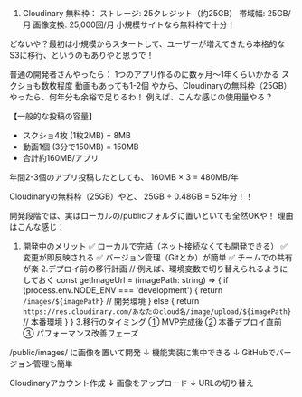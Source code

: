 1. Cloudinary
無料枠：
ストレージ: 25クレジット（約25GB）
帯域幅: 25GB/月
画像変換: 25,000回/月
小規模サイトなら無料枠で十分！

どないや？最初は小規模からスタートして、ユーザーが増えてきたら本格的なS3に移行、というのもありやと思うで！

普通の開発者さんやったら：
1つのアプリ作るのに数ヶ月〜1年くらいかかる
スクショも数枚程度
動画もあっても1-2個
やから、Cloudinaryの無料枠（25GB）やったら、何年分も余裕で足りるわ！
例えば、こんな感じの使用量やろ？

【一般的な投稿の容量】
- スクショ4枚 (1枚2MB) = 8MB
- 動画1個 (3分で150MB) = 150MB
- 合計約160MB/アプリ

年間2-3個のアプリ投稿したとしても、
160MB × 3 = 480MB/年

Cloudinaryの無料枠（25GB）やと、
25GB ÷ 0.48GB = 52年分！！

開発段階では、実はローカルの/publicフォルダに置いといても全然OKや！
理由はこんな感じ：
1. 開発中のメリット
✅ ローカルで完結（ネット接続なくても開発できる）
✅ 変更が即反映される
✅ バージョン管理（Gitとか）が簡単
✅ チームでの共有が楽
2.デプロイ前の移行計画
// 例えば、環境変数で切り替えられるようにしておく
const getImageUrl = (imagePath: string) => {
  if (process.env.NODE_ENV === 'development') {
    return `/images/${imagePath}`  // 開発環境
  } else {
    return `https://res.cloudinary.com/あなたのcloud名/image/upload/${imagePath}`  // 本番環境
  }
}
3.移行のタイミング
① MVP完成後
② 本番デプロイ直前
③ パフォーマンス改善フェーズ

/public/images/ に画像を置いて開発
↓
機能実装に集中できる
↓
GitHubでバージョン管理も簡単

Cloudinaryアカウント作成
↓
画像をアップロード
↓
URLの切り替え